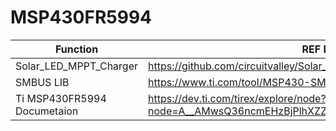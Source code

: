 # MSP430FR5994


|  Function                   | REF Link  |
|  ---------------------------| --------  |
| Solar_LED_MPPT_Charger      | https://github.com/circuitvalley/Solar_LED_MPPT_Charger |
| SMBUS LIB                   | https://www.ti.com/tool/MSP430-SMBUS#downloads| 
| Ti MSP430FR5994 Documetaion | https://dev.ti.com/tirex/explore/node?node=A__AMwsQ36ncmEHzBjPlhXZZg__msp430ware__IOGqZri__LATEST|